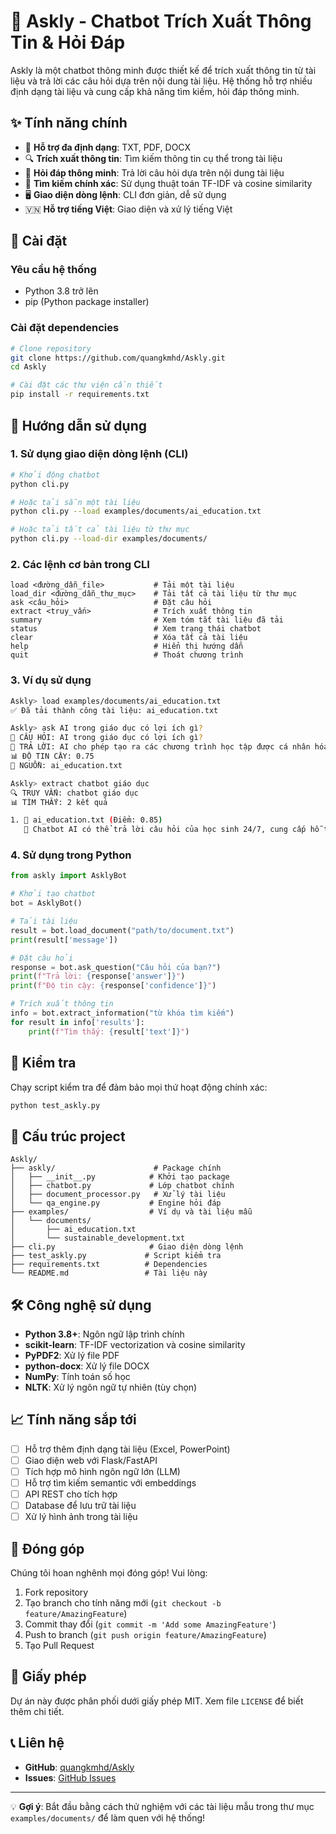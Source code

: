 # 🤖 Askly - Chatbot Trích Xuất Thông Tin & Hỏi Đáp

Askly là một chatbot thông minh được thiết kế để trích xuất thông tin từ tài liệu và trả lời các câu hỏi dựa trên nội dung tài liệu. Hệ thống hỗ trợ nhiều định dạng tài liệu và cung cấp khả năng tìm kiếm, hỏi đáp thông minh.

## ✨ Tính năng chính

- 📄 **Hỗ trợ đa định dạng**: TXT, PDF, DOCX
- 🔍 **Trích xuất thông tin**: Tìm kiếm thông tin cụ thể trong tài liệu
- 💬 **Hỏi đáp thông minh**: Trả lời câu hỏi dựa trên nội dung tài liệu
- 🎯 **Tìm kiếm chính xác**: Sử dụng thuật toán TF-IDF và cosine similarity
- 🖥️ **Giao diện dòng lệnh**: CLI đơn giản, dễ sử dụng
- 🇻🇳 **Hỗ trợ tiếng Việt**: Giao diện và xử lý tiếng Việt

## 🚀 Cài đặt

### Yêu cầu hệ thống
- Python 3.8 trở lên
- pip (Python package installer)

### Cài đặt dependencies

```bash
# Clone repository
git clone https://github.com/quangkmhd/Askly.git
cd Askly

# Cài đặt các thư viện cần thiết
pip install -r requirements.txt
```

## 📖 Hướng dẫn sử dụng

### 1. Sử dụng giao diện dòng lệnh (CLI)

```bash
# Khởi động chatbot
python cli.py

# Hoặc tải sẵn một tài liệu
python cli.py --load examples/documents/ai_education.txt

# Hoặc tải tất cả tài liệu từ thư mục
python cli.py --load-dir examples/documents/
```

### 2. Các lệnh cơ bản trong CLI

```
load <đường_dẫn_file>           # Tải một tài liệu
load_dir <đường_dẫn_thư_mục>    # Tải tất cả tài liệu từ thư mục
ask <câu_hỏi>                   # Đặt câu hỏi
extract <truy_vấn>              # Trích xuất thông tin
summary                         # Xem tóm tắt tài liệu đã tải
status                          # Xem trạng thái chatbot
clear                           # Xóa tất cả tài liệu
help                            # Hiển thị hướng dẫn
quit                            # Thoát chương trình
```

### 3. Ví dụ sử dụng

```bash
Askly> load examples/documents/ai_education.txt
✅ Đã tải thành công tài liệu: ai_education.txt

Askly> ask AI trong giáo dục có lợi ích gì?
💭 CÂU HỎI: AI trong giáo dục có lợi ích gì?
🤖 TRẢ LỜI: AI cho phép tạo ra các chương trình học tập được cá nhân hóa cho từng học sinh
📊 ĐỘ TIN CẬY: 0.75
📄 NGUỒN: ai_education.txt

Askly> extract chatbot giáo dục
🔍 TRUY VẤN: chatbot giáo dục
📊 TÌM THẤY: 2 kết quả

1. 📄 ai_education.txt (Điểm: 0.85)
   📝 Chatbot AI có thể trả lời câu hỏi của học sinh 24/7, cung cấp hỗ trợ học tập ngay lập tức...
```

### 4. Sử dụng trong Python

```python
from askly import AsklyBot

# Khởi tạo chatbot
bot = AsklyBot()

# Tải tài liệu
result = bot.load_document("path/to/document.txt")
print(result['message'])

# Đặt câu hỏi
response = bot.ask_question("Câu hỏi của bạn?")
print(f"Trả lời: {response['answer']}")
print(f"Độ tin cậy: {response['confidence']}")

# Trích xuất thông tin
info = bot.extract_information("từ khóa tìm kiếm")
for result in info['results']:
    print(f"Tìm thấy: {result['text']}")
```

## 🧪 Kiểm tra

Chạy script kiểm tra để đảm bảo mọi thứ hoạt động chính xác:

```bash
python test_askly.py
```

## 📁 Cấu trúc project

```
Askly/
├── askly/                      # Package chính
│   ├── __init__.py            # Khởi tạo package
│   ├── chatbot.py             # Lớp chatbot chính
│   ├── document_processor.py   # Xử lý tài liệu
│   └── qa_engine.py           # Engine hỏi đáp
├── examples/                  # Ví dụ và tài liệu mẫu
│   └── documents/
│       ├── ai_education.txt
│       └── sustainable_development.txt
├── cli.py                     # Giao diện dòng lệnh
├── test_askly.py             # Script kiểm tra
├── requirements.txt          # Dependencies
└── README.md                 # Tài liệu này
```

## 🛠️ Công nghệ sử dụng

- **Python 3.8+**: Ngôn ngữ lập trình chính
- **scikit-learn**: TF-IDF vectorization và cosine similarity
- **PyPDF2**: Xử lý file PDF
- **python-docx**: Xử lý file DOCX
- **NumPy**: Tính toán số học
- **NLTK**: Xử lý ngôn ngữ tự nhiên (tùy chọn)

## 📈 Tính năng sắp tới

- [ ] Hỗ trợ thêm định dạng tài liệu (Excel, PowerPoint)
- [ ] Giao diện web với Flask/FastAPI
- [ ] Tích hợp mô hình ngôn ngữ lớn (LLM)
- [ ] Hỗ trợ tìm kiếm semantic với embeddings
- [ ] API REST cho tích hợp
- [ ] Database để lưu trữ tài liệu
- [ ] Xử lý hình ảnh trong tài liệu

## 🤝 Đóng góp

Chúng tôi hoan nghênh mọi đóng góp! Vui lòng:

1. Fork repository
2. Tạo branch cho tính năng mới (`git checkout -b feature/AmazingFeature`)
3. Commit thay đổi (`git commit -m 'Add some AmazingFeature'`)
4. Push to branch (`git push origin feature/AmazingFeature`)
5. Tạo Pull Request

## 📄 Giấy phép

Dự án này được phân phối dưới giấy phép MIT. Xem file `LICENSE` để biết thêm chi tiết.

## 📞 Liên hệ

- **GitHub**: [quangkmhd/Askly](https://github.com/quangkmhd/Askly)
- **Issues**: [GitHub Issues](https://github.com/quangkmhd/Askly/issues)

---

💡 **Gợi ý**: Bắt đầu bằng cách thử nghiệm với các tài liệu mẫu trong thư mục `examples/documents/` để làm quen với hệ thống!